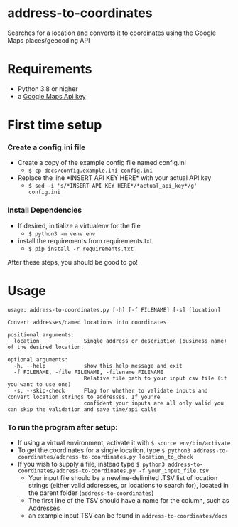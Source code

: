 # address-to-coordinates
Searches for a location and converts it to coordinates using the Google Maps places/geocoding API

# Requirements
* Python 3.8 or higher
* a [Google Maps Api key](https://developers.google.com/maps/documentation/embed/get-api-key)

# First time setup
### Create a config.ini file
* Create a copy of the example config file named config.ini
  * `$ cp docs/config.example.ini config.ini`
* Replace the line \*INSERT API KEY HERE\* with your actual API key
  * `$ sed -i 's/*INSERT API KEY HERE*/*actual_api_key*/g' config.ini`
### Install Dependencies
* If desired, initialize a virtualenv for the file
  * `$ python3 -m venv env`
* install the requirements from requirements.txt
  * `$ pip install -r requirements.txt`

After these steps, you should be good to go!

# Usage

    usage: address-to-coordinates.py [-h] [-f FILENAME] [-s] [location]
    
    Convert addresses/named locations into coordinates.
    
    positional arguments:
      location              Single address or description (business name) of the desired location.
    
    optional arguments:
      -h, --help            show this help message and exit
      -f FILENAME, -file FILENAME, -filename FILENAME
                            Relative file path to your input csv file (if you want to use one)
      -s, --skip-check      Flag for whether to validate inputs and convert location strings to addresses. If you're
                            confident your inputs are all only valid you can skip the validation and save time/api calls

### To run the program after setup:
* If using a virtual environment, activate it with `$ source env/bin/activate`
* To get the coordinates for a single location, type `$ python3 address-to-coordinates/address-to-coordinates.py location_to_check`
* If you wish to supply a file, instead type `$ python3 address-to-coordinates/address-to-coordinates.py -f your_input_file.tsv`
	* Your input file should be a newline-delimited .TSV list of location strings (either valid addresses, or locations to search for), located in the parent folder (`address-to-coordinates`)
	* The first line of the TSV should have a name for the column, such as Addresses
	* an example input TSV can be found in `address-to-coordinates/docs`
